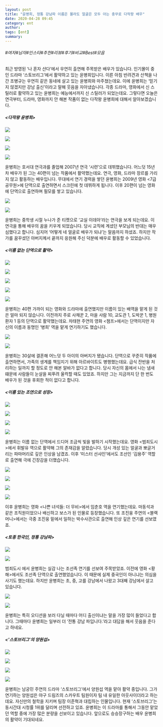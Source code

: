 ```yaml
---
layout: post
title: "윤병희, 정통 강남파 이름은 몰라도 얼굴은 모두 아는 충무로 다작왕 배우"
date: 2020-04-28 09:45
category: ent
author: 
tags: [ent]
summary: 
---
```


###### #여자#남자#인스타#추천#리뷰#후기#비교#Best#모음


최근 방영된  ‘나 혼자 산다’에서 우연히 출연해 주목받은 배우가 있습니다. 인기몰이 중인 드라마 ‘스토브리그’에서 활약하고 있는 윤병희입니다.  이른 아침 반려견과 산책을 나간 조병규는 우연히 같은 동네에 살고 있는 윤병희와 마주쳤는데요. 이에 윤병희는  ‘믿기지 않겠지만 강남 출신’이라고 말해 웃음을 자아냈습니다. 각종 드라마, 영화에서 신 스틸러로 활약하고 있는 윤병희는 예능에서까지 신 스틸러가 되었는데요. 그렇다면 오늘은 연극부터, 드라마, 영화까지 안 해본 작품이 없는 다작왕 윤병희에 대해서 알아보겠습니다.

##### <다작왕 윤병희>

![](https://post-phinf.pstatic.net/MjAyMDAyMDdfMTUy/MDAxNTgxMDM4NDAwMTU2.rFIW5RYYpDBbCcuhoQTaKPqolFc7pcTq7vzllBOVKngg.kjSE6_DCMgZWEctHRajLnC4r9PnZqMDBXdX2eFNZ6YUg.JPEG/1.jpg?type=w1200)

![](https://post-phinf.pstatic.net/MjAyMDAyMDdfMTE0/MDAxNTgxMDM4NTg4ODEw.k-24Ghxiw4ezK3Kh0EhCGv00WTbr1wGrB2k116m4obog.g9idCok4y1Rp13q_jtafv1eb_b547FZgk4GauXP9j2Mg.JPEG/2.jpg?type=w1200)

![](https://post-phinf.pstatic.net/MjAyMDAyMDdfMjAw/MDAxNTgxMDM5MjIwNjUz.qF-7S6k61e2av7NuBexsklyDH8Q4m4brtbKC65jWwkYg.qVMSuCMEmQcA1si_CIL3yzyCKBM4RmjR7kJah2pAPjIg.JPEG/6.jpg?type=w1200)

![](https://post-phinf.pstatic.net/MjAyMDAyMDdfMjQy/MDAxNTgxMDM4NjAxMjQw._x4di_Qkn91zd4ZZp2dHXS7KrGUoJlCZFoLdlb9RisAg.IG6JgrHNPJBAmDeKOrZWC1mxnYWzDYs_Ta0FQx9Qyn8g.JPEG/3.jpg?type=w1200)

윤병희는 호서대 연극과를 졸업해 2007년 연극  ‘시련’으로 데뷔했습니다. 어느덧 15년 차 배우가 된 그는 40편이 넘는 작품에서 활약했는데요. 연극,  영화, 드라마 장르를 가리지 않고 활동하는 배우입니다. 무대에서 연기 경력을 쌓던 윤병희는 2009년 영화 <7급 공무원>에 단역으로 출연하면서 스크린에 첫 데뷔하게 됩니다. 이후 20편이 넘는 영화에 단역으로 출연하며 필모를 쌓고 있습니다.

![](https://post-phinf.pstatic.net/MjAyMDAyMDdfMzEg/MDAxNTgxMDM5MjUzMTI4.gwnM3jSobTp0xXDzCCZHjD9UEYD0SDxxfu4VL-munxUg.duK0XaKfQdH58lDcSshNZVfVhs--ZVBy2rmdzh9LMt4g.JPEG/5.JPG?type=w1200)

![](https://post-phinf.pstatic.net/MjAyMDAyMDdfMTYg/MDAxNTgxMDQxMjMwODY1.8zuPxy9asyWnJnVrZhKgvUJG_mVpXOQkDWPrey5NymEg.qIWj0g2f-ffTtfex6G1KRoQjVvCq5SH1u2o5izLTQd0g.JPEG/21.JPG?type=w1200)

윤병희는 중학생 시절 누나가 준 티켓으로  ‘교실 이데아’라는 연극을 보게 되는데요. 이 연극을 통해 배우의 꿈을 키우게 되었습니다. 당시 교직에 계셨던 부모님의 반대는 매우 심했다고 합니다.  심지어  ‘어떻게 네 얼굴로 배우가 되냐’는 말씀까지 하셨죠. 하지만 작가를 꿈꾸셨던 아버지께서 끝까지 응원해 주신 덕분에 배우로 활동할 수 있었습니다.

##### <이름 없는 단역으로 활약>

![](https://post-phinf.pstatic.net/MjAyMDAyMDdfMTUy/MDAxNTgxMDQwOTUyMTc1.AlEm44Iq7X_ga6rrzCxI-NkNLI0UN4kawcTTU1T8A8Yg.EqOUrEhG_wg4ge0hn7zOF91sEYpPGxBnsxZb0NwLhhEg.JPEG/18.jpg?type=w1200)

![](https://post-phinf.pstatic.net/MjAyMDAyMDdfMTQy/MDAxNTgxMDQwOTM4OTQw.lOM009emCzN1jLO-NbfHyev9KUsrhYTNVTEnYEzGliUg._flPACI0oCQImhIp2vuapmlRnnecPP3tDt_laYFVbasg.JPEG/14.JPG?type=w1200)

![](https://post-phinf.pstatic.net/MjAyMDAyMDdfMjUx/MDAxNTgxMDQwNDY5MzY0.7QzOFOsQcY_uPU5oBgrQS3g3NB3TL5n9FGAk_1QL1M0g.b-rCJjgjFzl9ZTfQU02tzkyA55TsILmG_wVGFl8BoLgg.JPEG/image_294726931581040460760.jpg?type=w1200)

![](https://post-phinf.pstatic.net/MjAyMDAyMDdfMjAg/MDAxNTgxMDQwNDQ0ODkx.TFXWrDpXuK829vUODcMT6x7tMaU3gFqFM7YxfmZgUyIg.VNpOywGZVvpg9smwoiNRFaUxUgNAVs-80MuukJEFPMEg.JPEG/7.JPG?type=w1200)

![](https://post-phinf.pstatic.net/MjAyMDAyMDdfMTA2/MDAxNTgxMDQwMjU0OTcy.ViaWpgqM5aBX4I2ev9z8oLYkJEqLw4POssS6Fni7Vpgg.ex0WcTxeR6ndx9EOxu4chxVavKXtAlOXHOKLrwLw7Egg.JPEG/10.JPG?type=w1200)

윤병희는 40편 가까이 되는 영화와 드라마에 출연했지만 이름이 있는 배역을 맡게 된 것은 얼마 되지 않습니다. 이전까지 주로 사채꾼 2,  마을 사람 10,  교도관 1,  도박꾼 1,  병원 환자 1  등의 단역으로 활약했는데요.  차태현 주연의 영화 <챔프>에서는 단역이지만 자신의 이름과 동명인  ‘병희’ 역을 맡게 연기하기도 했습니다.

![](https://post-phinf.pstatic.net/MjAyMDAyMDdfMjEw/MDAxNTgxMDQxMDU2OTg0.wSegKd8Ihey_4Yk3R1J5wKhUqG3FW8jf2CXUFoEvhpIg.XJZjZlMfxHeOcpgIndJv1xf98O9RYPkDNbUPC6ouPNgg.JPEG/19.jpg?type=w1200)

![](https://post-phinf.pstatic.net/MjAyMDAyMDdfMjUx/MDAxNTgxMDQxMDYxNzky.GEukfrpPNa3TssioX7_q18T1zbEyoMC6ZzalSK1N2QUg.WKWUrOQN6mC8-YvmM9G5ESxwG0A3tr_FcmdVD0b8NlAg.JPEG/20.JPG?type=w1200)

윤병희는 30살에 결혼해 어느덧 두 아이의 아버지가 됐습니다. 단역으로 꾸준히 작품에 출연하면서, 가족의 생계를 책임지기 위해 아르바이트도 병행했는데요. 급식 잔반을 처리하는 일까지 할 정도로 안 해본 알바가 없다고 합니다. 당시 자신의 몸에서 나는 냄새 떄문에 사람들이 눈살을 찌푸려 울컥할 때도 있었죠.  하지만 그는 지금까지 단 한 번도 배우가 된 것을 후회한 적이 없다고 합니다.

##### <이름 있는 조연으로 성장>

![](https://post-phinf.pstatic.net/MjAyMDAyMDdfMjYw/MDAxNTgxMDQxNDI4MzI0.Ca5QlvYinGg1sSCznwSvNoQ8RuOn8-YqH0fQa8Vb7cog.AmKII6X9kqpxsHZd8vIlpvcc8Xe88lN3wO4oKnWQxGcg.JPEG/image_3133226431581041415164.jpg?type=w1200)

![](https://post-phinf.pstatic.net/MjAyMDAyMDdfMTg4/MDAxNTgxMDQxNDM0MDgw.LYOIBTmh415GU-_AUAoKbcU-inzwqWuPuYUAqhlyNH4g.tIAewM0QILBwUe0_P6qwAULbhb-iv7v52hGIJD4JZjIg.JPEG/23.jpg?type=w1200)

![](https://post-phinf.pstatic.net/MjAyMDAyMDdfMTE1/MDAxNTgxMDQxNzkyMjI4.EGUJ5GFyNUrBasOW87sGMDNMAgNUMXF08_SMi8nuCTcg.Vht5Blg3xxQmq_6tlCElpDll5b_AtfzwK5DqjwOg6iEg.JPEG/26.jpg?type=w1200)

![](https://post-phinf.pstatic.net/MjAyMDAyMDdfNCAg/MDAxNTgxMDQxNzQwOTcx.S0dNRjMlvsttDIST-qotQVBL4UHk0w-7TcYINrHc1Ycg.WGFOrU0ffIzJjK70vXbfK8cSXCObxRmKpDxZtoDJCGgg.JPEG/%EC%BA%A1%EC%B2%98.JPG?type=w1200)

윤병희는 이름 없는 단역에서 드디어 조금씩 빛을 발하기 시작했는데요. 영화  <범죄도시>에서 휘발유 역으로 활약해 그의 존재감을 알렸습니다. 당시 개성 있는 얼굴과 뽀글거리는 파마머리로 깊은 인상을 남겼죠. 이후  ‘미스터 선샤인’에서도 조선인 ‘김용주’ 역할로 출연해 극에 긴장감을 더했습니다.

![](https://post-phinf.pstatic.net/MjAyMDAyMDdfODIg/MDAxNTgxMDQyODk3MTkz.04-1qb3hvSZBooj19qbbBdbJfqhHBIavnsOc7c2kgHsg.CpjTRIrBVQvA9PH_2cq8pjjE7Bbp1OgjuevT8X-v2acg.JPEG/image_6823564931581042887602.jpg?type=w1200)

![](https://post-phinf.pstatic.net/MjAyMDAyMDdfMTc2/MDAxNTgxMDQyOTA2NTkz.d3Lye0tsaUZXP1YN9TKS8RqMm1g94HaZUq4KoWAmkP8g.WUS2VzScT-ygliyCSB7g7pPz_U0HKt1mXHb2mwLdSbwg.GIF/1.gif?type=w1200)

![](https://post-phinf.pstatic.net/MjAyMDAyMDdfMTQ0/MDAxNTgxMDQyOTU0NTUz.WF95go-uunDV47d6xLaa9YQsjH9jMoD8W8W4mm_Ac1Ig.nmb7R3VzUL3Sxc3JIa8IGeh4Lrk9mlOaFU3Z3wkx6LEg.JPEG/image_8795482031581042937376.jpg?type=w1200)

![](https://post-phinf.pstatic.net/MjAyMDAyMDdfMTIz/MDAxNTgxMDQyOTIyNjkz.StLAbv2XQNdnRGSjyuNWa4Hi6OMHBLMr0yohppBSTfMg.ssPzDj4TxR6KLzOFhs6NosJvjdgozWlF8Kj1CbiB1rwg.JPEG/27.jpg?type=w1200)

이후 윤병희는 영화 <나쁜 녀석들: 더 무비>에서 임춘호 역을 연기했는데요. 마동석과 같은 조직원이었으나 배신하고 보스가 된 인물로 등장했습니다. 또 조진웅 주연의 <블랙머니>에서는 극중 조진웅 밑에서 일하는 박수사관으로 출연해 인상 깊은 연기를 선보였죠.

##### <토종 한국인, 정통 강남파>

![](https://post-phinf.pstatic.net/MjAyMDAyMDdfMTcx/MDAxNTgxMDQzMTM5NDkw.VNGIS_NyO_AAeT2sn97BYby0URuOM1HjvDHec868Ivcg.vhpRSkDoUTBqmJ9ljlanvpOH6aSpgw6R1dAzPENtdd4g.JPEG/image_5770458241581043130408.jpg?type=w1200)

![](https://post-phinf.pstatic.net/MjAyMDAyMDZfMTEz/MDAxNTgwOTg0NjcxNTEw.0mA7zQGjKmJlgKXV3ZR0C2zbmUPbwxp3QlJfQSPV2kAg.kU12DC2pP5slZq60SL5nk0J7-lsK71zG98KkJejCTykg.GIF/GIFSDGSFH.gif?type=w1200)

범죄도시 에서 윤병희는 실감 나는 조선족 연기를 선보여 주목받았죠. 이전에 영화 <황해>에서도 조선족 단역으로 출연했었습니다. 이 때문에 실제 중국인이 아니냐는 의심을 사기도 했는데요. 하지만 윤병희는 초, 중, 고를 강남에서 나왔고 3대째 강남에서 살고 있습니다.

![](https://post-phinf.pstatic.net/MjAyMDAyMDdfMTg0/MDAxNTgxMDQ0MTQ1MTgy.rCMlI0jflRTB31QexO4FxrnUhYip2H3CRJcEPC8IN7wg.LeQecla8kmqsYvNrQaFPkQci6AbFE6m2jfGnoyo8h9sg.JPEG/31.jpg?type=w1200)


![](https://post-phinf.pstatic.net/MjAyMDAyMDdfMjUg/MDAxNTgxMDQzODYzMjEw.BplaXeFGOWCuUAJzft1LDWB7JB--EFG1rZPHdHuOfrcg.Atbkr8Z565ueIu8XRAPmEuIPkcn5boz0_7a8rtQZtaIg.JPEG/32.jpg?type=w1200)


윤병희는 특히 오디션을 보러 다닐 때마다 어디 출신이냐는 말을 가장 많이 들었다고 합니다. 그때마다 윤병희는 일부러 더  ‘전통 강남 파입니다.’라고 대답을 해서 웃음을 준다고 하네요.

##### <'스토브리그'의 양원섭>

![](https://post-phinf.pstatic.net/MjAyMDAyMDdfMTgz/MDAxNTgxMDQ0Mjc4OTk1.QeY3-cBnCso7SEn63BLySD95CPjffclHLTiXvG7VaPEg.WTriBZan8auUR9Vydj_3dlkBvMzU9NEa0TaM_G_uS5Ag.JPEG/34.jpg?type=w1200)

![](https://post-phinf.pstatic.net/MjAyMDAyMDdfMjkx/MDAxNTgxMDQ0Mjg0NTY3.VON30sy0ZVexwej2I3OuZ6G9R43YF9UgEYCuc0IHgn4g.3E7q17-2eVhYp6NVUuE9r7UJHRGxpcFY2OfLF7Vsimgg.JPEG/4.jpg?type=w1200)

![](https://post-phinf.pstatic.net/MjAyMDAyMDdfMTkz/MDAxNTgxMDQ0NTU0MTIw.st-2EJVjSAS2f-j1GwVCS4HQv5oPnUCBrTiMmi8pMwcg.rIQ7hkqm8mRab5OxBfybyFo74i25e1vEKm8OfvvPaq4g.GIF/2.gif?type=w1200)

![](https://post-phinf.pstatic.net/MjAyMDAyMDdfMTU0/MDAxNTgxMDQ0NTQ2NjY2.t_NIVetZb1tPsOiMDfRSpZI5QqV2ixl8VNDC6YMS8cwg.2VOmYZMZTU6zfdKjMZBFjoPggx9lM_l_3aggGryuoQAg.JPEG/35.jpg?type=w1200)

윤병희는 남궁민 주연의 드라마  ‘스토브리그’에서 양원섭 역을 맡아 활약 중입니다. 그가 연기하는 양원섭은 야구 드림즈의 스카우트 팀원이자 팀 내 유일한 아웃사이더라고 하는데요. 자신만의 철학을 지키며 팀장 이준혁과 대립하는 인물입니다. 현재  ‘스토브리그’는 동시간대 시청률 1위를 달리며 선전하고 있죠. 윤병희는 이 드라마를 통해서 그동안 맡았던 역할 중에 가장 많은 분량을 선보이고 있습니다. 앞으로도 승승장구하는 배우 윤병희의 활약이 기대되네요.